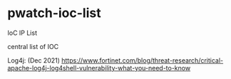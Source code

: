# pwatch-ioc-list
IoC IP List

central list of IOC

Log4j: (Dec 2021)
https://www.fortinet.com/blog/threat-research/critical-apache-log4j-log4shell-vulnerability-what-you-need-to-know

